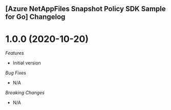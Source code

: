 ## [Azure NetAppFiles Snapshot Policy SDK Sample for Go] Changelog

<a name="2020-10-20"></a>
# 1.0.0 (2020-10-20)

*Features*
* Initial version

*Bug Fixes*
* N/A

*Breaking Changes*
* N/A
